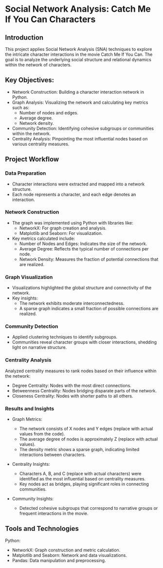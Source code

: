# Social Network Analysis: Catch Me If You Can Characters

## Introduction
This project applies Social Network Analysis (SNA) techniques to explore the intricate character interactions in the movie Catch Me If You Can. The goal is to analyze the underlying social structure and relational dynamics within the network of characters.

## Key Objectives:

- Network Construction: Building a character interaction network in Python.
- Graph Analysis: Visualizing the network and calculating key metrics such as:
  - Number of nodes and edges.
  - Average degree.
  - Network density.
- Community Detection: Identifying cohesive subgroups or communities within the network.
- Centrality Analysis: Pinpointing the most influential nodes based on various centrality measures.

## Project Workflow
### Data Preparation
  - Character interactions were extracted and mapped into a network structure.
  - Each node represents a character, and each edge denotes an interaction.

### Network Construction
- The graph was implemented using Python with libraries like:
    - NetworkX: For graph creation and analysis.
    - Matplotlib and Seaborn: For visualization.
- Key metrics calculated include:
    - Number of Nodes and Edges: Indicates the size of the network.
    - Average Degree: Reflects the typical number of connections per node.
    - Network Density: Measures the fraction of potential connections that are realized.

### Graph Visualization
- Visualizations highlighted the global structure and connectivity of the network.
- Key insights:
    - The network exhibits moderate interconnectedness.
    - A sparse graph indicates a small fraction of possible connections are realized.

### Community Detection
- Applied clustering techniques to identify subgroups.
- Communities reveal character groups with closer interactions, shedding light on narrative structure.

### Centrality Analysis
Analyzed centrality measures to rank nodes based on their influence within the network:
- Degree Centrality: Nodes with the most direct connections.
- Betweenness Centrality: Nodes bridging disparate parts of the network.
- Closeness Centrality: Nodes with shorter paths to all others.

### Results and Insights
- Graph Metrics:
  - The network consists of X nodes and Y edges (replace with actual values from the code).
  - The average degree of nodes is approximately Z (replace with actual values).
  - The density metric shows a sparse graph, indicating limited interactions between characters.

- Centrality Insights:
  - Characters A, B, and C (replace with actual characters) were identified as the most influential based on centrality measures.
  - Key nodes act as bridges, playing significant roles in connecting communities.

- Community Insights:
  - Detected cohesive subgroups that correspond to narrative groups or frequent interactions in the movie.

## Tools and Technologies
Python:
- NetworkX: Graph construction and metric calculation.
- Matplotlib and Seaborn: Network and data visualizations.
- Pandas: Data manipulation and preprocessing.
